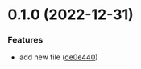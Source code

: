 # 0.1.0 (2022-12-31)


### Features

* add new file ([de0e440](https://github.com/JayNg96/CICD-Pipeline/commit/de0e44080a230da1121ca29aa929b21429898fb6))



